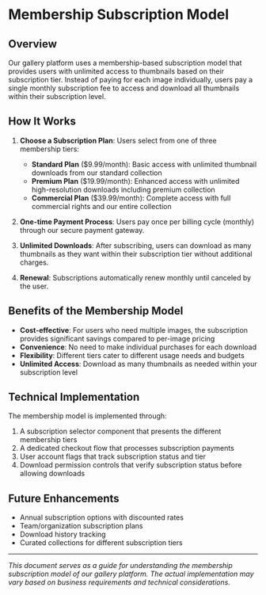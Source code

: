 # Membership Subscription Model

## Overview

Our gallery platform uses a membership-based subscription model that provides users with unlimited access to thumbnails based on their subscription tier. Instead of paying for each image individually, users pay a single monthly subscription fee to access and download all thumbnails within their subscription level.

## How It Works

1. **Choose a Subscription Plan**: Users select from one of three membership tiers:

   - **Standard Plan** ($9.99/month): Basic access with unlimited thumbnail downloads from our standard collection
   - **Premium Plan** ($19.99/month): Enhanced access with unlimited high-resolution downloads including premium collection
   - **Commercial Plan** ($39.99/month): Complete access with full commercial rights and our entire collection

2. **One-time Payment Process**: Users pay once per billing cycle (monthly) through our secure payment gateway.

3. **Unlimited Downloads**: After subscribing, users can download as many thumbnails as they want within their subscription tier without additional charges.

4. **Renewal**: Subscriptions automatically renew monthly until canceled by the user.

## Benefits of the Membership Model

- **Cost-effective**: For users who need multiple images, the subscription provides significant savings compared to per-image pricing
- **Convenience**: No need to make individual purchases for each download
- **Flexibility**: Different tiers cater to different usage needs and budgets
- **Unlimited Access**: Download as many thumbnails as needed within your subscription level

## Technical Implementation

The membership model is implemented through:

1. A subscription selector component that presents the different membership tiers
2. A dedicated checkout flow that processes subscription payments
3. User account flags that track subscription status and tier
4. Download permission controls that verify subscription status before allowing downloads

## Future Enhancements

- Annual subscription options with discounted rates
- Team/organization subscription plans
- Download history tracking
- Curated collections for different subscription tiers

---

_This document serves as a guide for understanding the membership subscription model of our gallery platform. The actual implementation may vary based on business requirements and technical considerations._
